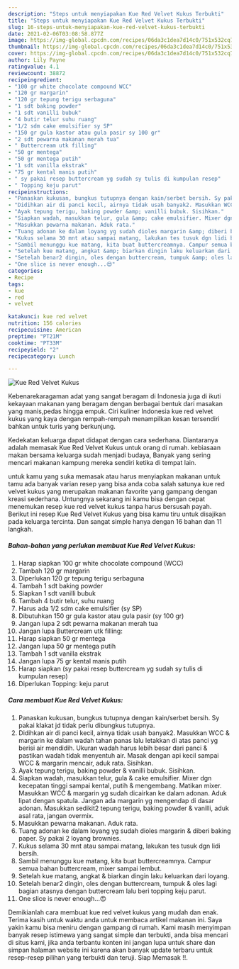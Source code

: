 ```yaml
---
description: "Steps untuk menyiapakan Kue Red Velvet Kukus Terbukti"
title: "Steps untuk menyiapakan Kue Red Velvet Kukus Terbukti"
slug: 16-steps-untuk-menyiapakan-kue-red-velvet-kukus-terbukti
date: 2021-02-06T03:08:58.877Z
image: https://img-global.cpcdn.com/recipes/06da3c1dea7d14c0/751x532cq70/kue-red-velvet-kukus-foto-resep-utama.jpg
thumbnail: https://img-global.cpcdn.com/recipes/06da3c1dea7d14c0/751x532cq70/kue-red-velvet-kukus-foto-resep-utama.jpg
cover: https://img-global.cpcdn.com/recipes/06da3c1dea7d14c0/751x532cq70/kue-red-velvet-kukus-foto-resep-utama.jpg
author: Lily Payne
ratingvalue: 4.1
reviewcount: 38872
recipeingredient:
- "100 gr white chocolate compound WCC"
- "120 gr margarin"
- "120 gr tepung terigu serbaguna"
- "1 sdt baking powder"
- "1 sdt vanilli bubuk"
- "4 butir telur suhu ruang"
- "1/2 sdm cake emulsifier sy SP"
- "150 gr gula kastor atau gula pasir sy 100 gr"
- "2 sdt pewarna makanan merah tua"
- " Buttercream utk filling"
- "50 gr mentega"
- "50 gr mentega putih"
- "1 sdt vanilla ekstrak"
- "75 gr kental manis putih"
- " sy pakai resep buttercream yg sudah sy tulis di kumpulan resep"
- " Topping keju parut"
recipeinstructions:
- "Panaskan kukusan, bungkus tutupnya dengan kain/serbet bersih. Sy pakai klakat jd tidak perlu dibungkus tutupnya."
- "Didihkan air di panci kecil, airnya tidak usah banyak2. Masukkan WCC &amp; margarin ke dalam wadah tahan panas lalu letakkan di atas panci yg berisi air mendidih. Ukuran wadah harus lebih besar dari panci &amp; pastikan wadah tidak menyentuh air. Masak dengan api kecil sampai WCC &amp; margarin mencair, aduk rata. Sisihkan."
- "Ayak tepung terigu, baking powder &amp; vanilli bubuk. Sisihkan."
- "Siapkan wadah, masukkan telur, gula &amp; cake emulsifier. Mixer dgn kecepatan tinggi sampai kental, putih &amp; mengembang. Matikan mixer. Masukkan WCC &amp; margarin yg sudah dicairkan ke dalam adonan. Aduk lipat dengan spatula. Jangan ada margarin yg mengendap di dasar adonan. Masukkan sedikit2 tepung terigu, baking powder &amp; vanilli, aduk asal rata, jangan overmix."
- "Masukkan pewarna makanan. Aduk rata."
- "Tuang adonan ke dalam loyang yg sudah dioles margarin &amp; diberi baking paper. Sy pakai 2 loyang brownies."
- "Kukus selama 30 mnt atau sampai matang, lakukan tes tusuk dgn lidi bersih."
- "Sambil menunggu kue matang, kita buat buttercreamnya. Campur semua bahan buttercream, mixer sampai lembut."
- "Setelah kue matang, angkat &amp; biarkan dingin laku keluarkan dari loyang."
- "Setelah benar2 dingin, oles dengan buttercream, tumpuk &amp; oles lagi bagian atasnya dengan buttercream lalu beri topping keju parut."
- "One slice is never enough...😍"
categories:
- Recipe
tags:
- kue
- red
- velvet

katakunci: kue red velvet 
nutrition: 156 calories
recipecuisine: American
preptime: "PT21M"
cooktime: "PT33M"
recipeyield: "2"
recipecategory: Lunch

---
```



![Kue Red Velvet Kukus](https://img-global.cpcdn.com/recipes/06da3c1dea7d14c0/751x532cq70/kue-red-velvet-kukus-foto-resep-utama.jpg)

Kebenarekaragaman adat yang sangat beragam di Indonesia juga di ikuti kekayaan makanan yang beragam dengan berbagai bentuk dari masakan yang manis,pedas hingga empuk. Ciri kuliner Indonesia kue red velvet kukus yang kaya dengan rempah-rempah menampilkan kesan tersendiri bahkan untuk turis yang berkunjung.




Kedekatan keluarga dapat didapat dengan cara sederhana. Diantaranya adalah memasak Kue Red Velvet Kukus untuk orang di rumah. kebiasaan makan bersama keluarga sudah menjadi budaya, Banyak yang sering mencari makanan kampung mereka sendiri ketika di tempat lain.

untuk kamu yang suka memasak atau harus menyiapkan makanan untuk tamu ada banyak varian resep yang bisa anda coba salah satunya kue red velvet kukus yang merupakan makanan favorite yang gampang dengan kreasi sederhana. Untungnya sekarang ini kamu bisa dengan cepat menemukan resep kue red velvet kukus tanpa harus bersusah payah.
Berikut ini resep Kue Red Velvet Kukus yang bisa kamu tiru untuk disajikan pada keluarga tercinta. Dan sangat simple hanya dengan 16 bahan dan 11 langkah.


<!--inarticleads1-->

##### Bahan-bahan yang perlukan membuat Kue Red Velvet Kukus:

1. Harap siapkan 100 gr white chocolate compound (WCC)
1. Tambah 120 gr margarin
1. Diperlukan 120 gr tepung terigu serbaguna
1. Tambah 1 sdt baking powder
1. Siapkan 1 sdt vanilli bubuk
1. Tambah 4 butir telur, suhu ruang
1. Harus ada 1/2 sdm cake emulsifier (sy SP)
1. Dibutuhkan 150 gr gula kastor atau gula pasir (sy 100 gr)
1. Jangan lupa 2 sdt pewarna makanan merah tua
1. Jangan lupa  Buttercream utk filling:
1. Harap siapkan 50 gr mentega
1. Jangan lupa 50 gr mentega putih
1. Tambah 1 sdt vanilla ekstrak
1. Jangan lupa 75 gr kental manis putih
1. Harap siapkan  (sy pakai resep buttercream yg sudah sy tulis di kumpulan resep)
1. Diperlukan  Topping: keju parut




<!--inarticleads2-->

##### Cara membuat  Kue Red Velvet Kukus:

1. Panaskan kukusan, bungkus tutupnya dengan kain/serbet bersih. Sy pakai klakat jd tidak perlu dibungkus tutupnya.
1. Didihkan air di panci kecil, airnya tidak usah banyak2. Masukkan WCC &amp; margarin ke dalam wadah tahan panas lalu letakkan di atas panci yg berisi air mendidih. Ukuran wadah harus lebih besar dari panci &amp; pastikan wadah tidak menyentuh air. Masak dengan api kecil sampai WCC &amp; margarin mencair, aduk rata. Sisihkan.
1. Ayak tepung terigu, baking powder &amp; vanilli bubuk. Sisihkan.
1. Siapkan wadah, masukkan telur, gula &amp; cake emulsifier. Mixer dgn kecepatan tinggi sampai kental, putih &amp; mengembang. Matikan mixer. Masukkan WCC &amp; margarin yg sudah dicairkan ke dalam adonan. Aduk lipat dengan spatula. Jangan ada margarin yg mengendap di dasar adonan. Masukkan sedikit2 tepung terigu, baking powder &amp; vanilli, aduk asal rata, jangan overmix.
1. Masukkan pewarna makanan. Aduk rata.
1. Tuang adonan ke dalam loyang yg sudah dioles margarin &amp; diberi baking paper. Sy pakai 2 loyang brownies.
1. Kukus selama 30 mnt atau sampai matang, lakukan tes tusuk dgn lidi bersih.
1. Sambil menunggu kue matang, kita buat buttercreamnya. Campur semua bahan buttercream, mixer sampai lembut.
1. Setelah kue matang, angkat &amp; biarkan dingin laku keluarkan dari loyang.
1. Setelah benar2 dingin, oles dengan buttercream, tumpuk &amp; oles lagi bagian atasnya dengan buttercream lalu beri topping keju parut.
1. One slice is never enough...😍




Demikianlah cara membuat kue red velvet kukus yang mudah dan enak. Terima kasih untuk waktu anda untuk membaca artikel makanan ini. Saya yakin kamu bisa meniru dengan gampang di rumah. Kami masih menyimpan banyak resep istimewa yang sangat simple dan terbukti, anda bisa mencari di situs kami, jika anda terbantu konten ini jangan lupa untuk share dan simpan halaman website ini karena akan banyak update terbaru untuk resep-resep pilihan yang terbukti dan teruji. Siap Memasak !!. 
